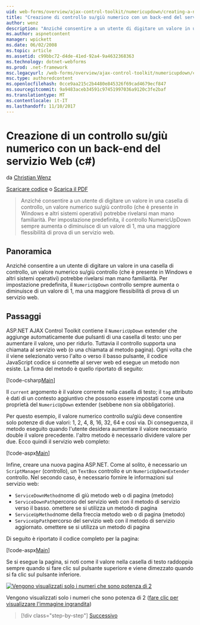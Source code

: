 ```yaml
---
uid: web-forms/overview/ajax-control-toolkit/numericupdown/creating-a-numeric-up-down-control-with-a-web-service-backend-cs
title: "Creazione di controllo su/giù numerico con un back-end del servizio Web (c#) | Documenti Microsoft"
author: wenz
description: "Anziché consentire a un utente di digitare un valore in una casella di controllo, un controllo (che è presente in Windows e altri sistemi operativi) su/giù numerico potrebbe rivelarsi man mano c..."
ms.author: aspnetcontent
manager: wpickett
ms.date: 06/02/2008
ms.topic: article
ms.assetid: c99bbc72-d4de-41ed-92a4-9a4632368363
ms.technology: dotnet-webforms
ms.prod: .net-framework
msc.legacyurl: /web-forms/overview/ajax-control-toolkit/numericupdown/creating-a-numeric-up-down-control-with-a-web-service-backend-cs
msc.type: authoredcontent
ms.openlocfilehash: 0cce9aa215c2b4480e845326f69cad4679ecf847
ms.sourcegitcommit: 9a9483aceb34591c97451997036a9120c3fe2baf
ms.translationtype: MT
ms.contentlocale: it-IT
ms.lasthandoff: 11/10/2017
---
```

<a name="creating-a-numeric-updown-control-with-a-web-service-backend-c"></a>Creazione di un controllo su/giù numerico con un back-end del servizio Web (c#)
====================
da [Christian Wenz](https://github.com/wenz)

[Scaricare codice](http://download.microsoft.com/download/9/3/f/93f8daea-bebd-4821-833b-95205389c7d0/numericupdown1.cs.zip) o [Scarica il PDF](http://download.microsoft.com/download/2/d/c/2dc10e34-6983-41d4-9c08-f78f5387d32b/numericupdown1CS.pdf)

> Anziché consentire a un utente di digitare un valore in una casella di controllo, un valore numerico su/giù controllo (che è presente in Windows e altri sistemi operativi) potrebbe rivelarsi man mano familiarità. Per impostazione predefinita, il controllo NumericUpDown sempre aumenta o diminuisce di un valore di 1, ma una maggiore flessibilità di prova di un servizio web.


## <a name="overview"></a>Panoramica

Anziché consentire a un utente di digitare un valore in una casella di controllo, un valore numerico su/giù controllo (che è presente in Windows e altri sistemi operativi) potrebbe rivelarsi man mano familiarità. Per impostazione predefinita, il `NumericUpDown` controllo sempre aumenta o diminuisce di un valore di 1, ma una maggiore flessibilità di prova di un servizio web.

## <a name="steps"></a>Passaggi

ASP.NET AJAX Control Toolkit contiene il `NumericUpDown` extender che aggiunge automaticamente due pulsanti di una casella di testo: uno per aumentare il valore, uno per ridurlo. Tuttavia il controllo supporta una chiamata al servizio web (o una chiamata al metodo pagina). Ogni volta che il viene selezionato verso l'alto o verso il basso pulsante, il codice JavaScript codice si connette al server web ed esegue un metodo non esiste. La firma del metodo è quello riportato di seguito:

[!code-csharp[Main](creating-a-numeric-up-down-control-with-a-web-service-backend-cs/samples/sample1.cs)]

Il `current` argomento è il valore corrente nella casella di testo; il `tag` attributo è dati di un contesto aggiuntivo che possono essere impostati come una proprietà del `NumericUpDown` extender (sebbene non sia obbligatorio).

Per questo esempio, il valore numerico controllo su/giù deve consentire solo potenze di due valori: 1, 2, 4, 8, 16, 32, 64 e così via. Di conseguenza, il metodo eseguito quando l'utente desidera aumentare il valore necessario double il valore precedente. l'altro metodo è necessario dividere valore per due. Ecco quindi il servizio web completo:

[!code-aspx[Main](creating-a-numeric-up-down-control-with-a-web-service-backend-cs/samples/sample2.aspx)]

Infine, creare una nuova pagina ASP.NET. Come al solito, è necessario un `ScriptManager` (controllo), un `TextBox` controllo e un `NumericUpDownExtender` controllo. Nel secondo caso, è necessario fornire le informazioni sul servizio web:

- `ServiceDownMethod`nome di giù metodo web o di pagina (metodo)
- `ServiceDownPath`percorso del servizio web con il metodo di servizio verso il basso. omettere se si utilizza un metodo di pagina
- `ServiceUpMethod`nome della freccia metodo web o di pagina (metodo)
- `ServiceUpPath`percorso del servizio web con il metodo di servizio aggiornato. omettere se si utilizza un metodo di pagina

Di seguito è riportato il codice completo per la pagina:

[!code-aspx[Main](creating-a-numeric-up-down-control-with-a-web-service-backend-cs/samples/sample3.aspx)]

Se si esegue la pagina, si noti come il valore nella casella di testo raddoppia sempre quando si fare clic sul pulsante superiore e viene dimezzato quando si fa clic sul pulsante inferiore.


[![Vengono visualizzati solo i numeri che sono potenza di 2](creating-a-numeric-up-down-control-with-a-web-service-backend-cs/_static/image2.png)](creating-a-numeric-up-down-control-with-a-web-service-backend-cs/_static/image1.png)

Vengono visualizzati solo i numeri che sono potenza di 2 ([fare clic per visualizzare l'immagine ingrandita](creating-a-numeric-up-down-control-with-a-web-service-backend-cs/_static/image3.png))

>[!div class="step-by-step"]
[Successivo](creating-a-numeric-up-down-control-with-a-web-service-backend-vb.md)
